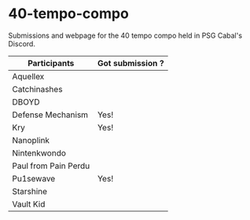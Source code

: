 # 40-tempo-compo
Submissions and webpage for the 40 tempo compo held in PSG Cabal's Discord.

| Participants         | Got submission ? |
|----------------------|------------------|
| Aquellex             |                  |
| Catchinashes         |                  |
| DBOYD                |                  |
| Defense Mechanism    |  Yes!            |
| Kry                  |  Yes!            |
| Nanoplink            |                  |
| Nintenkwondo         |                  |
| Paul from Pain Perdu |                  |
| Pu1sewave            |  Yes!            |
| Starshine            |                  |
| Vault Kid            |                  |

